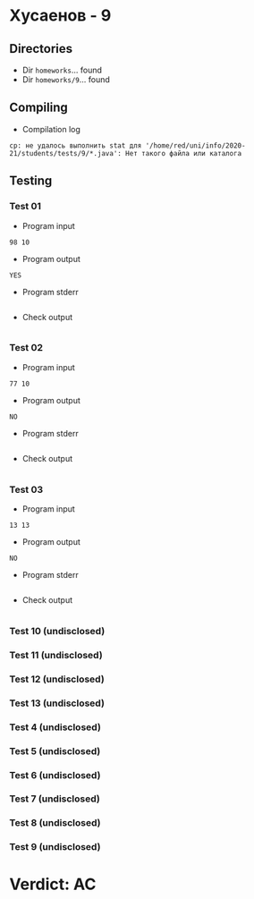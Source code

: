 # Хусаенов - 9
## Directories
- Dir `homeworks`... found
- Dir `homeworks/9`... found
## Compiling
- Compilation log
```
cp: не удалось выполнить stat для '/home/red/uni/info/2020-21/students/tests/9/*.java': Нет такого файла или каталога

```
## Testing
### Test 01
- Program input
```
98 10

```
- Program output
```
YES

```
- Program stderr
```

```
- Check output
```

```
### Test 02
- Program input
```
77 10

```
- Program output
```
NO

```
- Program stderr
```

```
- Check output
```

```
### Test 03
- Program input
```
13 13

```
- Program output
```
NO

```
- Program stderr
```

```
- Check output
```

```
### Test 10 (undisclosed)
### Test 11 (undisclosed)
### Test 12 (undisclosed)
### Test 13 (undisclosed)
### Test 4 (undisclosed)
### Test 5 (undisclosed)
### Test 6 (undisclosed)
### Test 7 (undisclosed)
### Test 8 (undisclosed)
### Test 9 (undisclosed)
# Verdict: AC
